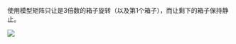 使用模型矩阵只让是3倍数的箱子旋转（以及第1个箱子），而让剩下的箱子保持静止。


![](https://github.com/Kevincyc99/Images-Store/raw/main/LearnOpenGL/Results/25_Exercise5_3.gif)